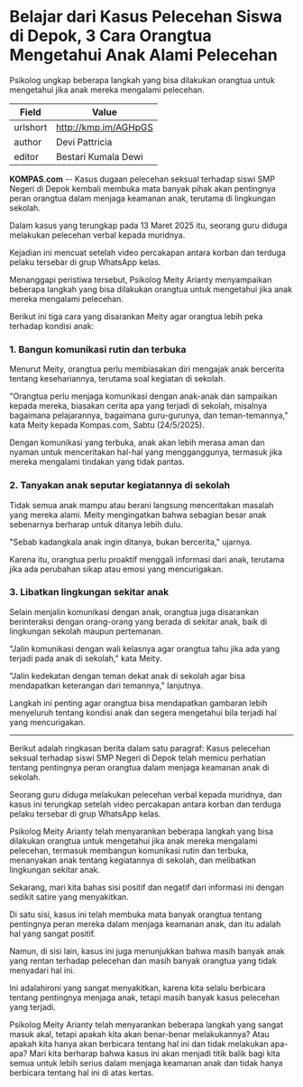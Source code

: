 # Belajar dari Kasus Pelecehan Siswa di Depok, 3 Cara Orangtua Mengetahui Anak Alami Pelecehan

Psikolog ungkap beberapa langkah yang bisa dilakukan orangtua untuk mengetahui jika anak mereka mengalami pelecehan.

| Field       | Value                                                       |
|-------------|-------------------------------------------------------------|
| urlshort    | http://kmp.im/AGHpGS |
| author      | Devi Pattricia |
| editor      | Bestari Kumala Dewi |

**KOMPAS.com** -- Kasus dugaan pelecehan seksual terhadap siswi SMP Negeri di Depok kembali membuka mata banyak pihak akan pentingnya peran orangtua dalam menjaga keamanan anak, terutama di lingkungan sekolah.

Dalam kasus yang terungkap pada 13 Maret 2025 itu, seorang guru diduga melakukan pelecehan verbal kepada muridnya.

Kejadian ini mencuat setelah video percakapan antara korban dan terduga pelaku tersebar di grup WhatsApp kelas.

Menanggapi peristiwa tersebut, Psikolog Meity Arianty menyampaikan beberapa langkah yang bisa dilakukan orangtua untuk mengetahui jika anak mereka mengalami pelecehan.

Berikut ini tiga cara yang disarankan Meity agar orangtua lebih peka terhadap kondisi anak:

### 1. Bangun komunikasi rutin dan terbuka

Menurut Meity, orangtua perlu membiasakan diri mengajak anak bercerita tentang kesehariannya, terutama soal kegiatan di sekolah.

"Orangtua perlu menjaga komunikasi dengan anak-anak dan sampaikan kepada mereka, biasakan cerita apa yang terjadi di sekolah, misalnya bagaimana pelajarannya, bagaimana guru-gurunya, dan teman-temannya," kata Meity kepada Kompas.com, Sabtu (24/5/2025).

Dengan komunikasi yang terbuka, anak akan lebih merasa aman dan nyaman untuk menceritakan hal-hal yang mengganggunya, termasuk jika mereka mengalami tindakan yang tidak pantas.

### 2. Tanyakan anak seputar kegiatannya di sekolah

Tidak semua anak mampu atau berani langsung menceritakan masalah yang mereka alami. Meity mengingatkan bahwa sebagian besar anak sebenarnya berharap untuk ditanya lebih dulu.

"Sebab kadangkala anak ingin ditanya, bukan bercerita," ujarnya.

Karena itu, orangtua perlu proaktif menggali informasi dari anak, terutama jika ada perubahan sikap atau emosi yang mencurigakan.

### 3. Libatkan lingkungan sekitar anak

Selain menjalin komunikasi dengan anak, orangtua juga disarankan berinteraksi dengan orang-orang yang berada di sekitar anak, baik di lingkungan sekolah maupun pertemanan.

"Jalin komunikasi dengan wali kelasnya agar orangtua tahu jika ada yang terjadi pada anak di sekolah," kata Meity.

"Jalin kedekatan dengan teman dekat anak di sekolah agar bisa mendapatkan keterangan dari temannya," lanjutnya.

Langkah ini penting agar orangtua bisa mendapatkan gambaran lebih menyeluruh tentang kondisi anak dan segera mengetahui bila terjadi hal yang mencurigakan.

---
Berikut adalah ringkasan berita dalam satu paragraf: Kasus pelecehan seksual terhadap siswi SMP Negeri di Depok telah memicu perhatian tentang pentingnya peran orangtua dalam menjaga keamanan anak di sekolah.

 Seorang guru diduga melakukan pelecehan verbal kepada muridnya, dan kasus ini terungkap setelah video percakapan antara korban dan terduga pelaku tersebar di grup WhatsApp kelas.

 Psikolog Meity Arianty telah menyarankan beberapa langkah yang bisa dilakukan orangtua untuk mengetahui jika anak mereka mengalami pelecehan, termasuk membangun komunikasi rutin dan terbuka, menanyakan anak tentang kegiatannya di sekolah, dan melibatkan lingkungan sekitar anak.



Sekarang, mari kita bahas sisi positif dan negatif dari informasi ini dengan sedikit satire yang menyakitkan.

 Di satu sisi, kasus ini telah membuka mata banyak orangtua tentang pentingnya peran mereka dalam menjaga keamanan anak, dan itu adalah hal yang sangat positif.

 Namun, di sisi lain, kasus ini juga menunjukkan bahwa masih banyak anak yang rentan terhadap pelecehan dan masih banyak orangtua yang tidak menyadari hal ini.

 Ini adalahironi yang sangat menyakitkan, karena kita selalu berbicara tentang pentingnya menjaga anak, tetapi masih banyak kasus pelecehan yang terjadi.

 Psikolog Meity Arianty telah menyarankan beberapa langkah yang sangat masuk akal, tetapi apakah kita akan benar-benar melakukannya? Atau apakah kita hanya akan berbicara tentang hal ini dan tidak melakukan apa-apa? Mari kita berharap bahwa kasus ini akan menjadi titik balik bagi kita semua untuk lebih serius dalam menjaga keamanan anak dan tidak hanya berbicara tentang hal ini di atas kertas.
